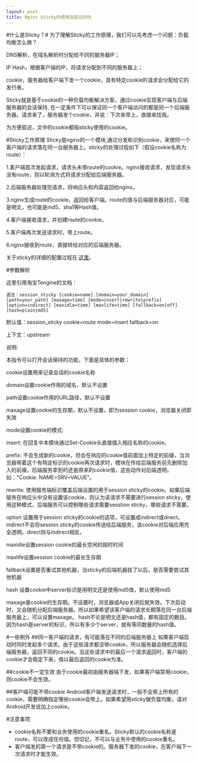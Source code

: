 ```yaml
---
layout: post
title: Nginx Sticky的使用及踩过的坑
---
```

#什么是Sticky？#
为了理解Sticky的工作原理，我们可以先考虑一个问题：负载均衡怎么做？

DNS解析，在域名解析时分配给不同的服务器IP；

IP Hash，根据客户端的IP，将请求分配到不同的服务器上；

cookie，服务器给客户端下发一个cookie，具有特定cookie的请求会分配给它的发行者。

Sticky就是基于cookie的一种负载均衡解决方案，通过cookie实现客户端与后端服务器的会话保持, 在一定条件下可以保证同一个客户端访问的都是同一个后端服务器。请求来了，服务器发个cookie，并说：下次来带上，直接来找我。

为方便叙述，文中的cookie都指sticky使用的cookie。

#Sticky工作原理
Sticky是nginx的一个模块,通过分发和识别cookie，来使同一个客户端的请求落在同一台服务器上。sticky的处理过程如下（假设cookie名称为route）：

1.客户端首次发起请求，请求头未带route的cookie。nginx接收请求，发现请求头没有route，则以轮询方式将请求分配给后端服务器。

2.后端服务器处理完请求，将响应头和内容返回给nginx。

3.nginx生成route的cookie，返回给客户端。route的值与后端服务器对应，可能是明文，也可能是md5、sha1等Hash值。

4.客户端接收请求，并创建route的cookie。

5.客户端再次发送请求时，带上route。

6.nginx接收到route，直接转给对应的后端服务器。

关于sticky的详细的配置过程在
[这里](http://nginx.org/en/docs/http/ngx_http_upstream_module.html#sticky "nginx sticky详细配置")。

#参数解析

这里引用淘宝Tengine的文档：


    语法：session_sticky [cookie=name] [domain=your_domain] [path=your_path] [maxage=time] [mode=insert|rewrite|prefix] [option=indirect] [maxidle=time] [maxlife=time] [fallback=on|off] [hash=plain|md5]

默认值：session_sticky cookie=route mode=insert fallback=on

上下文：upstream

说明:

本指令可以打开会话保持的功能，下面是具体的参数：

cookie设置用来记录会话的cookie名称

domain设置cookie作用的域名，默认不设置

path设置cookie作用的URL路径，默认不设置

maxage设置cookie的生存期，默认不设置，即为session cookie，浏览器关闭即失效

mode设置cookie的模式:       

insert: 在回复中本模块通过Set-Cookie头直接插入相应名称的cookie。

prefix: 不会生成新的cookie，但会在响应的cookie值前面加上特定的前缀，当浏览器带着这个有特定标识的cookie再次请求时，模块在传给后端服务前先删除加入的前缀，后端服务拿到的还是原来的cookie值，这些动作对后端透明。如："Cookie: NAME=SRV~VALUE"。

rewrite: 使用服务端标识覆盖后端设置的用于session sticky的cookie。如果后端服务在响应头中没有设置该cookie，则认为该请求不需要进行session sticky，使用这种模式，后端服务可以控制哪些请求需要sesstion sticky，哪些请求不需要。

option 设置用于session sticky的cookie的选项，可设置成indirect或direct。indirect不会将session sticky的cookie传送给后端服务，该cookie对后端应用完全透明。direct则与indirect相反。

maxidle设置session cookie的最长空闲的超时时间

maxlife设置session cookie的最长生存期 

fallback设置是否重试其他机器，当sticky的后端机器挂了以后，是否需要尝试其他机器

hash 设置cookie中server标识是用明文还是使用md5值，默认使用md5

maxage是cookie的生存期。不设置时，浏览器或App关闭后就失效。下次启动时，又会随机分配后端服务器。所以如果希望该客户端的请求长期落在同一台后端服务器上，可以设置maxage。
hash不论是明文还是hash值，都有固定的数目。因为hash是server的标识，所以有多少个server，就有等同数量的hash值。

#一些例外
##同一客户端的请求，有可能落在不同的后端服务器上
如果客户端启动时同时发起多个请求。由于这些请求都没带cookie，所以服务器会随机选择后端服务器，返回不同的cookie。当这些请求中的最后一个请求返回时，客户端的cookie才会稳定下来，值以最后返回的cookie为准。

##cookie不一定生效
由于cookie最初由服务器端下发，如果客户端禁用cookie，则cookie不会生效。

##客户端可能不带cookie
Android客户端发送请求时，一般不会带上所有的cookie，需要明确指定哪些cookie会带上。如果希望用sticky做负载均衡，请对Android开发说加上cookie。

#注意事项
* cookie名称不要和业务使用的cookie重名。Sticky默认的cookie名称是route，可以改成任何值。但切记，不可以与业务中使用的cookie重名。
* 客户端发的第一个请求是不带cookie的。服务器下发的cookie，在客户端下一次请求时才能生效。
